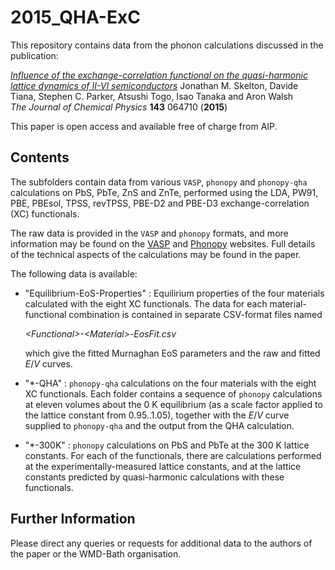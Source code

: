 2015_QHA-ExC
============

This repository contains data from the phonon calculations discussed in the publication:

[*Influence of the exchange-correlation functional on the quasi-harmonic lattice dynamics of II-VI semiconductors*](http://dx.doi.org/10.1063/1.4928058) 
Jonathan M. Skelton, Davide Tiana, Stephen C. Parker, Atsushi Togo, Isao Tanaka and Aron Walsh  
*The Journal of Chemical Physics* **143** 064710 (**2015**)

This paper is open access and available free of charge from AIP.


Contents
------------
The subfolders contain data from various `VASP`, `phonopy` and `phonopy-qha` calculations on PbS, PbTe, ZnS and ZnTe, performed using the LDA, PW91, PBE, PBEsol, TPSS, revTPSS, PBE-D2 and PBE-D3 exchange-correlation (XC) functionals.

The raw data is provided in the `VASP` and `phonopy` formats, and more information may be found on the [VASP](https://www.vasp.at/) and [Phonopy](http://phonopy.sourceforge.net/) websites. Full details of the technical aspects of the calculations may be found in the paper.

The following data is available:

- "Equilibrium-EoS-Properties" : Equilirium properties of the four materials calculated with the eight XC functionals. The data for each material-functional combination is contained in separate CSV-format files named

    *\<Functional\>-\<Material\>-EosFit.csv*

    which give the fitted Murnaghan EoS parameters and the raw and fitted *E*/*V* curves.

- "\*-QHA" : `phonopy-qha` calculations on the four materials with the eight XC functionals. Each folder contains a sequence of `phonopy` calculations at eleven volumes about the 0 K equilibrium (as a scale factor applied to the lattice constant from 0.95..1.05), together with the *E*/*V* curve supplied to `phonopy-qha` and the output from the QHA calculation.

- "\*-300K" : `phonopy` calculations on PbS and PbTe at the 300 K lattice constants. For each of the functionals, there are calculations performed at the experimentally-measured lattice constants, and at the lattice constants predicted by quasi-harmonic calculations with these functionals.


Further Information
-------------------
Please direct any queries or requests for additional data to the authors of the paper or the WMD-Bath organisation.

